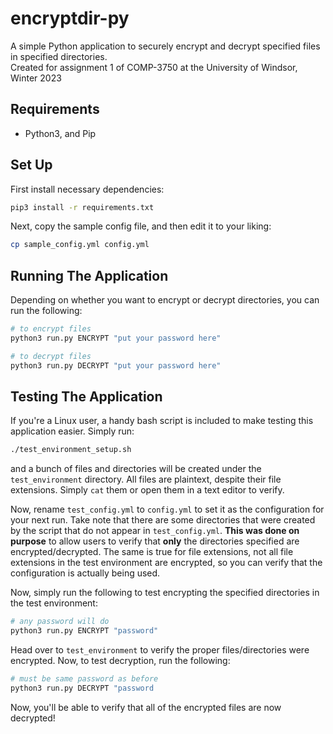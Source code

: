 # encryptdir-py

A simple Python application to securely encrypt and decrypt specified files in specified directories.  
Created for assignment 1 of COMP-3750 at the University of Windsor, Winter 2023

## Requirements

- Python3, and Pip

## Set Up

First install necessary dependencies:

```bash
pip3 install -r requirements.txt
```

Next, copy the sample config file, and then edit it to your liking:

```bash
cp sample_config.yml config.yml
```

## Running The Application

Depending on whether you want to encrypt or decrypt directories, you can run the following:

```bash
# to encrypt files
python3 run.py ENCRYPT "put your password here"
```

```bash
# to decrypt files
python3 run.py DECRYPT "put your password here"
```

## Testing The Application

If you're a Linux user, a handy bash script is included to make testing this application easier. Simply run:

```bash
./test_environment_setup.sh
```

and a bunch of files and directories will be created under the `test_environment` directory. All files are plaintext, despite their file extensions. Simply `cat` them or open them in a text editor to verify.

Now, rename `test_config.yml` to `config.yml` to set it as the configuration for your next run. Take note that there are some directories that were created by the script that do not appear in `test_config.yml`. **This was done on purpose** to allow users to verify that **only** the directories specified are encrypted/decrypted. The same is true for file extensions, not all file extensions in the test environment are encrypted, so you can verify that the configuration is actually being used.

Now, simply run the following to test encrypting the specified directories in the test environment:

```bash
# any password will do
python3 run.py ENCRYPT "password"
```

Head over to `test_environment` to verify the proper files/directories were encrypted. Now, to test decryption, run the following:

```bash
# must be same password as before
python3 run.py DECRYPT "password
```

Now, you'll be able to verify that all of the encrypted files are now decrypted!
